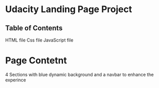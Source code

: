 # Udacity Landing Page Project

## Table of Contents
HTML file
Css file
JavaScript file

# Page Contetnt
4 Sections with blue dynamic background and a navbar
to enhance the experince





